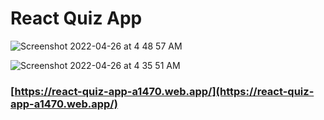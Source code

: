 # React Quiz App

![Screenshot 2022-04-26 at 4 48 57 AM](https://user-images.githubusercontent.com/35189275/165193079-2c7f8b06-6d7d-4356-b62b-8ad0aa9a3e11.png)

![Screenshot 2022-04-26 at 4 35 51 AM](https://user-images.githubusercontent.com/35189275/165193081-473c417d-cb2d-4357-8cf8-ad15e0370dbf.png)

### [https://react-quiz-app-a1470.web.app/](https://react-quiz-app-a1470.web.app/)
